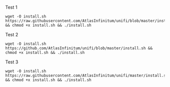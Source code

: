 
Test 1

    wget -O install.sh https://raw.githubusercontent.com/AtlasInfinitum/unifi/blob/master/install.sh && chmod +x install.sh && ./install.sh

Test 2
    
    wget -O install.sh https://github.com/AtlasInfinitum/unifi/blob/master/install.sh && chmod +x install.sh && ./install.sh


Test 3

    wget -O install.sh https://raw.githubusercontent.com/AtlasInfinitum/unifi/master/install.sh && chmod +x install.sh && ./install.sh
